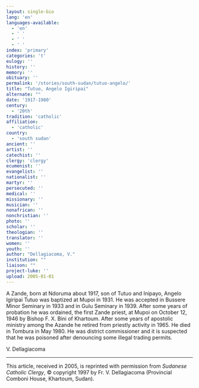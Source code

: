```yaml
---
layout: single-bio
lang: 'en'
languages-available:
  - 'en'
  - ' '
  - ' '
  - ' '
index: 'primary'
categories: 't'
eulogy: ''
history: ''
memory: ''
obituary: ''
permalink: '/stories/south-sudan/tutuo-angelo/'
title: "Tutuo, Angelo Igiripai"
alternate: ""
date: '1917-1980'
century:
  - '20th'
tradition: 'catholic'
affiliation:
  - 'catholic'
country:
  - 'south sudan'
ancient: ''
artist: ''
catechist: ''
clergy: 'clergy'
ecumenist: ''
evangelist: ''
nationalist: ''
martyr: ''
persecuted: ''
medical: ''
missionary: ''
musician: ''
nonafrican: ''
nonchristian: ''
photo: ''
scholar: ''
theologian: ''
translator: ''
women: ''
youth: ''
author: "Dellagiacoma, V."
institution: ""
liaison: ""
project-luke: ''
upload: 2005-01-01
---
```




A Zande, born at Ndoruma about 1917, son of Tutuo and Inipayo, Angelo Igiripai Tutuo was baptized at Mupoi in 1931. He was accepted in Bussere Minor Seminary in 1933 and in Gulu Seminary in 1939. After some years of probation he was ordained, the first Zande priest, at Mupoi on October 12, 1946 by Bishop F. X. Bini of Khartoum. After some years of apostolic ministry among the Azande he retired from priestly activity in 1965. He died in Tombura in May 1980. He was district commissioner and it is suspected that he was poisoned after denouncing some illegal trading permits.

V. Dellagiacoma

---

This article, received in 2005, is reprinted with permission from *Sudanese Catholic Clergy*, © copyright 1997 by Fr. V. Dellagiacoma (Provincial Comboni House, Khartoum, Sudan).
